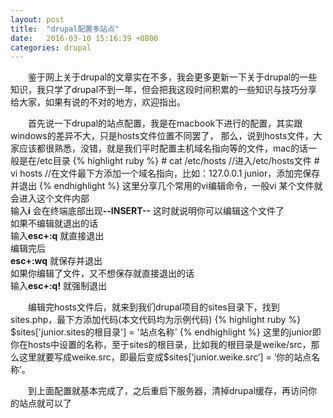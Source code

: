 ```yaml
---
layout: post
title:  "drupal配置多站点"
date:   2016-03-10 15:16:39 +0800
categories: drupal
---
```

<p>
　　鉴于网上关于drupal的文章实在不多，我会更多更新一下关于drupal的一些知识，我只学了drupal不到一年，但会把我这段时间积累的一些知识与技巧分享给大家，如果有说的不对的地方，欢迎指出。
</p>
<p>
　　首先说一下drupal的站点配置，我是在macbook下进行的配置，其实跟windows的差异不大，只是hosts文件位置不同罢了，
那么，说到hosts文件，大家应该都很熟悉，没错，就是我们平时配置主机域名指向等的文件，mac的话一般是在/etc目录
{% highlight ruby %}
# cat /etc/hosts    //进入/etc/hosts文件
# vi hosts        //在文件最下方添加一个域名指向，比如：127.0.0.1   junior，添加完保存并退出
{% endhighlight %}
这里分享几个常用的vi编辑命令，一般vi 某个文件就会进入这个文件内部<br />
输入<b>i</b> 会在终端底部出现<b>--INSERT--</b> 这时就说明你可以编辑这个文件了<br />
如果不编辑就退出的话<br />
输入<b>esc+:q</b> 就直接退出<br />
编辑完后<br />
<b>esc+:wq</b> 就保存并退出<br />
如果你编辑了文件，又不想保存就直接退出的话<br />
输入<b>esc+:q!</b> 就强制退出<br />
</p>
<p>
　　编辑完hosts文件后，就来到我们drupal项目的sites目录下，找到sites.php，最下方添加代码(本文代码均为示例代码)
{% highlight ruby %}
$sites['junior.sites的根目录'] = '站点名称'
{% endhighlight %}
这里的junior即你在hosts中设置的名称，至于sites的根目录，比如我的根目录是weike/src，那么这里就要写成weike.src，即最后变成$sites[‘junior.weike.src’] = ‘你的站点名称’。
</p>
<p>
　　到上面配置就基本完成了，之后重启下服务器，清掉drupal缓存，再访问你的站点就可以了
</p>